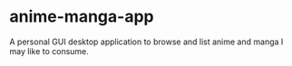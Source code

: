 # anime-manga-app
A personal GUI desktop application to browse and list anime and manga I may like to consume.
